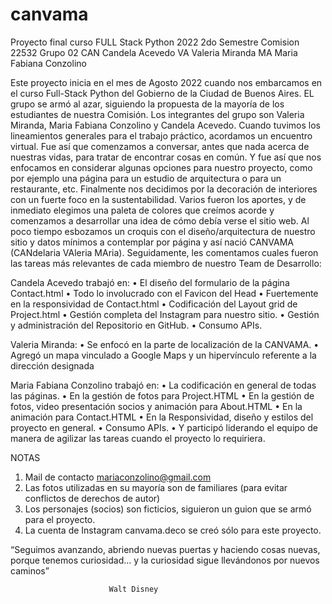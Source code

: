 # canvama
Proyecto final curso FULL Stack Python 2022
2do Semestre
Comision 22532
Grupo 02
CAN  Candela Acevedo
VA   Valeria  Miranda
MA   Maria Fabiana Conzolino

Este proyecto inicia en el mes de Agosto 2022 cuando nos embarcamos en el curso Full-Stack Python del Gobierno de la Ciudad de Buenos Aires. 
EL grupo se armó al azar, siguiendo la propuesta de la mayoría de los estudiantes de nuestra Comisión. Los integrantes del grupo son Valeria Miranda, Maria Fabiana Conzolino y Candela Acevedo.
Cuando tuvimos los lineamientos generales para el trabajo práctico, acordamos un encuentro virtual. Fue así que comenzamos a conversar, antes que nada acerca de nuestras vidas, para tratar de encontrar cosas en común. Y fue así que nos enfocamos en considerar algunas opciones para nuestro proyecto, como por ejemplo una página para un estudio de arquitectura o para un restaurante, etc. Finalmente nos decidimos por la decoración de interiores con un fuerte foco en la sustentabilidad.
 Varios fueron los aportes, y de inmediato elegimos una paleta de colores que creímos acorde y comenzamos a desarrollar una idea de cómo debía verse el sitio web.
Al poco tiempo esbozamos un  croquis con el diseño/arquitectura de nuestro sitio y datos mínimos a contemplar por página y así nació CANVAMA (CANdelaria VAleria MAria).
Seguidamente, les comentamos cuales fueron las tareas más relevantes de cada miembro de nuestro Team de Desarrollo:

Candela Acevedo trabajó en:
•	El diseño del formulario de la página Contact.html
•	Todo lo involucrado con el Favicon del Head
•	Fuertemente en la responsividad de Contact.html
•	Codificación del Layout grid de Project.html
•	Gestión completa del Instagram para nuestro sitio.
•	Gestión y administración del Repositorio en GitHub. 
•	Consumo APIs.

Valeria Miranda:
•	Se enfocó en la parte de localización de la CANVAMA.
•	Agregó un mapa vinculado a Google Maps y un hipervínculo referente a la dirección designada

Maria Fabiana Conzolino trabajó en:
•	La codificación en general de todas las páginas.
•	En la gestión de fotos para Project.HTML 
•	En la gestión de fotos, video presentación socios y animación para About.HTML
•	En la animación para Contact.HTML
•	En la Responsividad, diseño y estilos del proyecto en general. 
•	Consumo APIs.
•	Y participó liderando el equipo de manera de agilizar las tareas cuando el proyecto lo requiriera.

NOTAS
1)	Mail de contacto mariaconzolino@gmail.com
2)	Las fotos utilizadas en su mayoría son de familiares (para evitar conflictos de derechos de autor)
3)	Los personajes (socios) son ficticios, siguieron un guion que se armó para el proyecto.
4)	La cuenta de Instagram canvama.deco se creó sólo para este proyecto.
 

 “Seguimos avanzando, abriendo nuevas puertas y
   haciendo cosas nuevas, porque tenemos curiosidad...
     y la curiosidad sigue llevándonos por nuevos caminos”

                          Walt Disney
